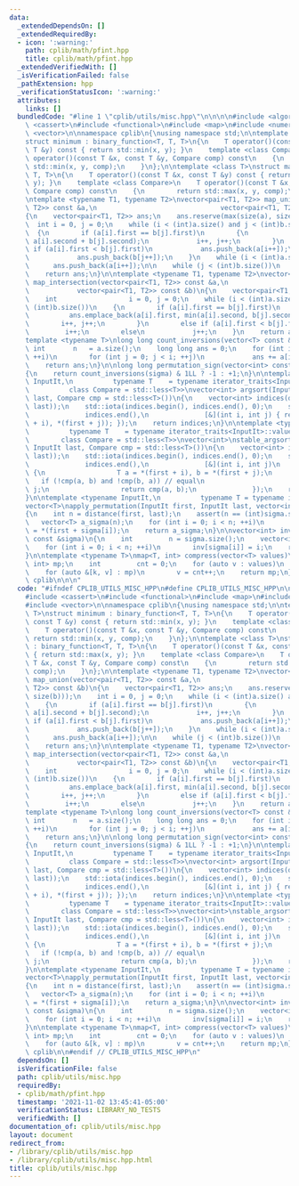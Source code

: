```yaml
---
data:
  _extendedDependsOn: []
  _extendedRequiredBy:
  - icon: ':warning:'
    path: cplib/math/pfint.hpp
    title: cplib/math/pfint.hpp
  _extendedVerifiedWith: []
  _isVerificationFailed: false
  _pathExtension: hpp
  _verificationStatusIcon: ':warning:'
  attributes:
    links: []
  bundledCode: "#line 1 \"cplib/utils/misc.hpp\"\n\n\n\n#include <algorithm>\n#include\
    \ <cassert>\n#include <functional>\n#include <map>\n#include <numeric>\n#include\
    \ <vector>\n\nnamespace cplib\n{\nusing namespace std;\n\ntemplate <class T>\n\
    struct minimum : binary_function<T, T, T>\n{\n    T operator()(const T &x, const\
    \ T &y) const { return std::min(x, y); }\n    template <class Compare>\n    T\
    \ operator()(const T &x, const T &y, Compare comp) const\n    {\n        return\
    \ std::min(x, y, comp);\n    }\n};\n\ntemplate <class T>\nstruct maximum : binary_function<T,\
    \ T, T>\n{\n    T operator()(const T &x, const T &y) const { return std::max(x,\
    \ y); }\n    template <class Compare>\n    T operator()(const T &x, const T &y,\
    \ Compare comp) const\n    {\n        return std::max(x, y, comp);\n    }\n};\n\
    \ntemplate <typename T1, typename T2>\nvector<pair<T1, T2>> map_union(vector<pair<T1,\
    \ T2>> const &a,\n                               vector<pair<T1, T2>> const &b)\n\
    {\n    vector<pair<T1, T2>> ans;\n    ans.reserve(max(size(a), size(b)));\n  \
    \  int i = 0, j = 0;\n    while (i < (int)a.size() and j < (int)b.size())\n  \
    \  {\n        if (a[i].first == b[j].first)\n        {\n            ans.emplace_back(a[i].first,\
    \ a[i].second + b[j].second);\n            i++, j++;\n        }\n        else\
    \ if (a[i].first < b[j].first)\n            ans.push_back(a[i++]);\n        else\n\
    \            ans.push_back(b[j++]);\n    }\n    while (i < (int)a.size())\n  \
    \      ans.push_back(a[i++]);\n\n    while (j < (int)b.size())\n        ans.push_back(b[j++]);\n\
    \    return ans;\n}\n\ntemplate <typename T1, typename T2>\nvector<pair<T1, T2>>\
    \ map_intersection(vector<pair<T1, T2>> const &a,\n                          \
    \            vector<pair<T1, T2>> const &b)\n{\n    vector<pair<T1, T2>> ans;\n\
    \    int                  i = 0, j = 0;\n    while (i < (int)a.size() and j <\
    \ (int)b.size())\n    {\n        if (a[i].first == b[j].first)\n        {\n  \
    \          ans.emplace_back(a[i].first, min(a[i].second, b[j].second));\n    \
    \        i++, j++;\n        }\n        else if (a[i].first < b[j].first)\n   \
    \         i++;\n        else\n            j++;\n    }\n    return ans;\n}\n\n\
    template <typename T>\nlong long count_inversions(vector<T> const &a)\n{\n   \
    \ int       n   = a.size();\n    long long ans = 0;\n    for (int i = 1; i < n;\
    \ ++i)\n        for (int j = 0; j < i; ++j)\n            ans += a[i] < a[j];\n\
    \    return ans;\n}\n\nlong long permutation_sign(vector<int> const &sigma)\n\
    {\n    return count_inversions(sigma) & 1LL ? -1 : +1;\n}\n\ntemplate <typename\
    \ InputIt,\n          typename T    = typename iterator_traits<InputIt>::value_type,\n\
    \          class Compare = std::less<T>>\nvector<int> argsort(InputIt first, InputIt\
    \ last, Compare cmp = std::less<T>())\n{\n    vector<int> indices(distance(first,\
    \ last));\n    std::iota(indices.begin(), indices.end(), 0);\n    std::sort(indices.begin(),\n\
    \              indices.end(),\n              [&](int i, int j) { return cmp(*(first\
    \ + i), *(first + j)); });\n    return indices;\n}\n\ntemplate <typename InputIt,\n\
    \          typename T    = typename iterator_traits<InputIt>::value_type,\n  \
    \        class Compare = std::less<T>>\nvector<int>\nstable_argsort(InputIt first,\
    \ InputIt last, Compare cmp = std::less<T>())\n{\n    vector<int> indices(distance(first,\
    \ last));\n    std::iota(indices.begin(), indices.end(), 0);\n    std::sort(indices.begin(),\n\
    \              indices.end(),\n              [&](int i, int j)\n             \
    \ {\n                  T a = *(first + i), b = *(first + j);\n               \
    \   if (!cmp(a, b) and !cmp(b, a)) // equal\n                      return i <\
    \ j;\n                  return cmp(a, b);\n              });\n    return indices;\n\
    }\n\ntemplate <typename InputIt,\n          typename T = typename iterator_traits<InputIt>::value_type>\n\
    vector<T>\napply_permutation(InputIt first, InputIt last, vector<int> const &sigma)\n\
    {\n    int n = distance(first, last);\n    assert(n == (int)sigma.size());\n \
    \   vector<T> a_sigma(n);\n    for (int i = 0; i < n; ++i)\n        a_sigma[i]\
    \ = *(first + sigma[i]);\n    return a_sigma;\n}\n\nvector<int> inverse_permutation(vector<int>\
    \ const &sigma)\n{\n    int         n = sigma.size();\n    vector<int> inv(n);\n\
    \    for (int i = 0; i < n; ++i)\n        inv[sigma[i]] = i;\n    return inv;\n\
    }\n\ntemplate <typename T>\nmap<T, int> compress(vector<T> values)\n{\n    map<T,\
    \ int> mp;\n    int         cnt = 0;\n    for (auto v : values)\n        mp[v];\n\
    \    for (auto &[k, v] : mp)\n        v = cnt++;\n    return mp;\n}\n\n} // namespace\
    \ cplib\n\n\n"
  code: "#ifndef CPLIB_UTILS_MISC_HPP\n#define CPLIB_UTILS_MISC_HPP\n\n#include <algorithm>\n\
    #include <cassert>\n#include <functional>\n#include <map>\n#include <numeric>\n\
    #include <vector>\n\nnamespace cplib\n{\nusing namespace std;\n\ntemplate <class\
    \ T>\nstruct minimum : binary_function<T, T, T>\n{\n    T operator()(const T &x,\
    \ const T &y) const { return std::min(x, y); }\n    template <class Compare>\n\
    \    T operator()(const T &x, const T &y, Compare comp) const\n    {\n       \
    \ return std::min(x, y, comp);\n    }\n};\n\ntemplate <class T>\nstruct maximum\
    \ : binary_function<T, T, T>\n{\n    T operator()(const T &x, const T &y) const\
    \ { return std::max(x, y); }\n    template <class Compare>\n    T operator()(const\
    \ T &x, const T &y, Compare comp) const\n    {\n        return std::max(x, y,\
    \ comp);\n    }\n};\n\ntemplate <typename T1, typename T2>\nvector<pair<T1, T2>>\
    \ map_union(vector<pair<T1, T2>> const &a,\n                               vector<pair<T1,\
    \ T2>> const &b)\n{\n    vector<pair<T1, T2>> ans;\n    ans.reserve(max(size(a),\
    \ size(b)));\n    int i = 0, j = 0;\n    while (i < (int)a.size() and j < (int)b.size())\n\
    \    {\n        if (a[i].first == b[j].first)\n        {\n            ans.emplace_back(a[i].first,\
    \ a[i].second + b[j].second);\n            i++, j++;\n        }\n        else\
    \ if (a[i].first < b[j].first)\n            ans.push_back(a[i++]);\n        else\n\
    \            ans.push_back(b[j++]);\n    }\n    while (i < (int)a.size())\n  \
    \      ans.push_back(a[i++]);\n\n    while (j < (int)b.size())\n        ans.push_back(b[j++]);\n\
    \    return ans;\n}\n\ntemplate <typename T1, typename T2>\nvector<pair<T1, T2>>\
    \ map_intersection(vector<pair<T1, T2>> const &a,\n                          \
    \            vector<pair<T1, T2>> const &b)\n{\n    vector<pair<T1, T2>> ans;\n\
    \    int                  i = 0, j = 0;\n    while (i < (int)a.size() and j <\
    \ (int)b.size())\n    {\n        if (a[i].first == b[j].first)\n        {\n  \
    \          ans.emplace_back(a[i].first, min(a[i].second, b[j].second));\n    \
    \        i++, j++;\n        }\n        else if (a[i].first < b[j].first)\n   \
    \         i++;\n        else\n            j++;\n    }\n    return ans;\n}\n\n\
    template <typename T>\nlong long count_inversions(vector<T> const &a)\n{\n   \
    \ int       n   = a.size();\n    long long ans = 0;\n    for (int i = 1; i < n;\
    \ ++i)\n        for (int j = 0; j < i; ++j)\n            ans += a[i] < a[j];\n\
    \    return ans;\n}\n\nlong long permutation_sign(vector<int> const &sigma)\n\
    {\n    return count_inversions(sigma) & 1LL ? -1 : +1;\n}\n\ntemplate <typename\
    \ InputIt,\n          typename T    = typename iterator_traits<InputIt>::value_type,\n\
    \          class Compare = std::less<T>>\nvector<int> argsort(InputIt first, InputIt\
    \ last, Compare cmp = std::less<T>())\n{\n    vector<int> indices(distance(first,\
    \ last));\n    std::iota(indices.begin(), indices.end(), 0);\n    std::sort(indices.begin(),\n\
    \              indices.end(),\n              [&](int i, int j) { return cmp(*(first\
    \ + i), *(first + j)); });\n    return indices;\n}\n\ntemplate <typename InputIt,\n\
    \          typename T    = typename iterator_traits<InputIt>::value_type,\n  \
    \        class Compare = std::less<T>>\nvector<int>\nstable_argsort(InputIt first,\
    \ InputIt last, Compare cmp = std::less<T>())\n{\n    vector<int> indices(distance(first,\
    \ last));\n    std::iota(indices.begin(), indices.end(), 0);\n    std::sort(indices.begin(),\n\
    \              indices.end(),\n              [&](int i, int j)\n             \
    \ {\n                  T a = *(first + i), b = *(first + j);\n               \
    \   if (!cmp(a, b) and !cmp(b, a)) // equal\n                      return i <\
    \ j;\n                  return cmp(a, b);\n              });\n    return indices;\n\
    }\n\ntemplate <typename InputIt,\n          typename T = typename iterator_traits<InputIt>::value_type>\n\
    vector<T>\napply_permutation(InputIt first, InputIt last, vector<int> const &sigma)\n\
    {\n    int n = distance(first, last);\n    assert(n == (int)sigma.size());\n \
    \   vector<T> a_sigma(n);\n    for (int i = 0; i < n; ++i)\n        a_sigma[i]\
    \ = *(first + sigma[i]);\n    return a_sigma;\n}\n\nvector<int> inverse_permutation(vector<int>\
    \ const &sigma)\n{\n    int         n = sigma.size();\n    vector<int> inv(n);\n\
    \    for (int i = 0; i < n; ++i)\n        inv[sigma[i]] = i;\n    return inv;\n\
    }\n\ntemplate <typename T>\nmap<T, int> compress(vector<T> values)\n{\n    map<T,\
    \ int> mp;\n    int         cnt = 0;\n    for (auto v : values)\n        mp[v];\n\
    \    for (auto &[k, v] : mp)\n        v = cnt++;\n    return mp;\n}\n\n} // namespace\
    \ cplib\n\n#endif // CPLIB_UTILS_MISC_HPP\n"
  dependsOn: []
  isVerificationFile: false
  path: cplib/utils/misc.hpp
  requiredBy:
  - cplib/math/pfint.hpp
  timestamp: '2021-11-02 13:45:41-05:00'
  verificationStatus: LIBRARY_NO_TESTS
  verifiedWith: []
documentation_of: cplib/utils/misc.hpp
layout: document
redirect_from:
- /library/cplib/utils/misc.hpp
- /library/cplib/utils/misc.hpp.html
title: cplib/utils/misc.hpp
---
```

